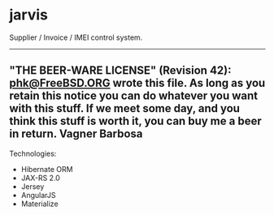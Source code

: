 # jarvis
Supplier / Invoice / IMEI control system.

----------------------------------------------------------------------------
"THE BEER-WARE LICENSE" (Revision 42):
<phk@FreeBSD.ORG> wrote this file.  As long as you retain this notice you
can do whatever you want with this stuff. If we meet some day, and you think
this stuff is worth it, you can buy me a beer in return.   Vagner Barbosa
 ----------------------------------------------------------------------------

Technologies:

- Hibernate ORM
- JAX-RS 2.0
- Jersey
- AngularJS
- Materialize

